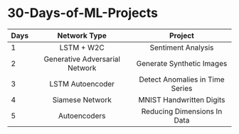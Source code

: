 # 30-Days-of-ML-Projects

| Days 	|          Network Type          	|             Project             	|
|------	|:------------------------------:	|:-------------------------------:	|
| 1    	| LSTM + W2C                     	| Sentiment Analysis              	|
| 2    	| Generative Adversarial Network 	| Generate Synthetic Images       	|
| 3    	| LSTM Autoencoder               	| Detect Anomalies in Time Series 	|
| 4    	| Siamese Network                               	| MNIST Handwritten Digits                                	|
| 5    	| Autoencoders                               	| Reducing Dimensions In Data                                	|
